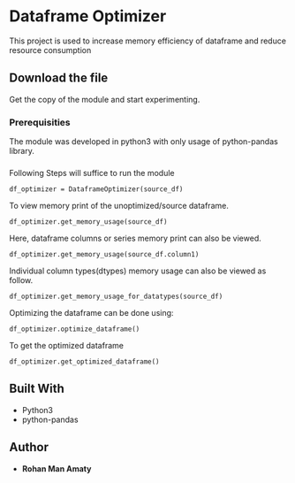 <h1>Dataframe Optimizer</h1>
<p>This project is used to increase memory efficiency of dataframe and reduce resource consumption</p>

<h2>Download the file</h2>
<p>Get the copy of the module and start experimenting.</p>

<h3>Prerequisities</h3>
<p>The module was developed in python3 with only usage of python-pandas library.</p>

<h3></h3>
<p> Following Steps will suffice to run the module</p>
<pre>
<code>df_optimizer = DataframeOptimizer(source_df)</code>
</pre>


<p>To view memory print of the unoptimized/source dataframe.</p>
<pre>
<code>df_optimizer.get_memory_usage(source_df)</code>
</pre>

<p>Here, dataframe columns or series memory print can also be viewed.</p>
<pre>
<code>df_optimizer.get_memory_usage(source_df.column1)</code>
</pre>

<p>Individual column types(dtypes) memory usage can also be viewed as follow.</p>
<pre>
<code>df_optimizer.get_memory_usage_for_datatypes(source_df)</code>
</pre>

<p>Optimizing the dataframe can be done using:</p>
<pre>
<code>df_optimizer.optimize_dataframe()</code>
</pre>

<p>To get the optimized dataframe</p>
<pre>
<code>df_optimizer.get_optimized_dataframe()</code>
</pre>

<h2>Built With</h2>
<ul>
<li>Python3</li>
<li>python-pandas</li>
</ul>

<h2>Author</h2>
<ul>
<li><strong>Rohan Man Amaty</strong></li>
</ul>
